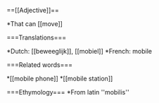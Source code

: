 ==[[Adjective]]==

*That can [[move]]

===Translations===

*Dutch: [[beweeglijk]], [[mobiel]]
*French: mobile

===Related words===

*[[mobile phone]]
*[[mobile station]]

===Ethymology===
*From latin ''mobilis''